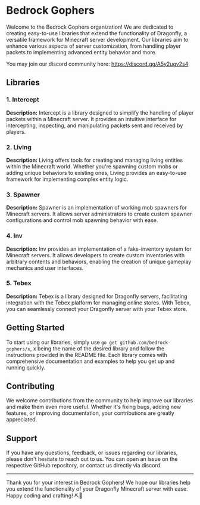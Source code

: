 # Bedrock Gophers

Welcome to the Bedrock Gophers organization! We are dedicated to creating easy-to-use libraries that extend the functionality of Dragonfly, a versatile framework for Minecraft server development. Our libraries aim to enhance various aspects of server customization, from handling player packets to implementing advanced entity behavior and more.

You may join our discord community here: https://discord.gg/A5y2ugv2s4

## Libraries

### 1. Intercept

**Description:** Intercept is a library designed to simplify the handling of player packets within a Minecraft server. It provides an intuitive interface for intercepting, inspecting, and manipulating packets sent and received by players.

### 2. Living

**Description:** Living offers tools for creating and managing living entities within the Minecraft world. Whether you're spawning custom mobs or adding unique behaviors to existing ones, Living provides an easy-to-use framework for implementing complex entity logic.

### 3. Spawner

**Description:** Spawner is an implementation of working mob spawners for Minecraft servers. It allows server administrators to create custom spawner configurations and control mob spawning behavior with ease.

### 4. Inv

**Description:** Inv provides an implementation of a fake-inventory system for Minecraft servers. It allows developers to create custom inventories with arbitrary contents and behaviors, enabling the creation of unique gameplay mechanics and user interfaces.

### 5. Tebex
**Description:** Tebex is a library designed for Dragonfly servers, facilitating integration with the Tebex platform for managing online stores. With Tebex, you can seamlessly connect your Dragonfly server with your Tebex store.

## Getting Started

To start using our libraries, simply use `go get github.com/bedrock-gophers/x`, x being the name of the desired library and follow the instructions provided in the README file. Each library comes with comprehensive documentation and examples to help you get up and running quickly.

## Contributing

We welcome contributions from the community to help improve our libraries and make them even more useful. Whether it's fixing bugs, adding new features, or improving documentation, your contributions are greatly appreciated.

## Support

If you have any questions, feedback, or issues regarding our libraries, please don't hesitate to reach out to us. You can open an issue on the respective GitHub repository, or contact us directly via discord.

---

Thank you for your interest in Bedrock Gophers! We hope our libraries help you extend the functionality of your Dragonfly Minecraft server with ease. Happy coding and crafting! ⛏️🐉
